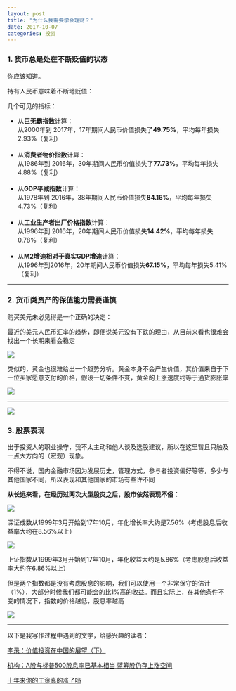 ```yaml
---
layout: post
title: "为什么我需要学会理财？"
date: 2017-10-07
categories: 投资
---
```


### 1. 货币总是处在不断贬值的状态

你应该知道。

持有人民币意味着不断地贬值：

几个可见的指标：

 - 从**巨无霸指数**计算：<br>
	从2000年到 2017年，17年期间人民币价值损失了**49.75%**，平均每年损失2.93%（复利）<br><br>
 - 从**消费者物价指数**计算：<br>
	从1986年到 2016年，30年期间人民币价值损失了**77.73%**，平均每年损失4.88%（复利）<br><br>
 - 从**GDP平减指数**计算：<br>
    从1978年到 2016年，38年期间人民币价值损失**84.16%**，平均每年损失4.73%（复利）<br><br>
 - 从**工业生产者出厂价格指数**计算：<br>
    从1996年到 2016年，20年期间人民币价值损失**14.42%**，平均每年损失0.78%（复利）<br><br>
 - 从**M2增速相对于真实GDP增速**计算：<br>
    从1996年到2016年，20年期间人民币价值损失**67.15%**，平均每年损失5.41%（复利）

---


### 2. 货币类资产的保值能力需要谨慎

购买美元未必见得是一个正确的决定：

最近的美元人民币汇率的趋势，即便说美元没有下跌的理由，从目前来看也很难会找出一个长期来看会稳定

![](https://i.imgur.com/gOo2hlU.png)

类似的，黄金也很难给出一个趋势分析。黄金本身不会产生价值，其价值来自于下一位买家愿意支付的价格，假设一切条件不变，黄金的上涨速度约等于通货膨胀率

![](https://i.imgur.com/KXLpe7n.png)

---

![](https://cdn.doutushe.com/portal/20170923/59c5cf392e6ee.gif)

### 3. 股票表现

出于投资人的职业操守，我不太主动和他人谈及选股建议，所以在这里暂且只触及一点大方向的（宏观）现象。

不得不说，国内金融市场因为发展历史，管理方式，参与者投资偏好等等，多少与其他国家不同，所以表现和其他国家的市场有些许不同

**从长远来看，在经历过两次大型股灾之后，股市依然表现不俗：**

![](https://i.imgur.com/pRbKux9.png)

深证成数从1999年3月开始到17年10月，年化增长率大约是7.56%（考虑股息后收益率大约在8.56%以上）

![](https://i.imgur.com/j8bbah2.png)

上证指数从1999年3月开始到17年10月，年化收益大约是5.86%（考虑股息后收益率大约在6.86%以上）

但是两个指数都是没有考虑股息的影响，我们可以使用一个非常保守的估计（1%），大部分时候我们都可能会的比1%高的收益。而且实际上，在其他条件不变的情况下，指数的价格越低，股息率越高

![](https://i.imgur.com/Gdr36ji.png)

---

以下是我写作过程中遇到的文字，给感兴趣的读者：

[李录：价值投资在中国的展望（下）](https://36kr.com/p/5040866.html)

[机构：A股与标普500股息率已基本相当 蓝筹股仍存上涨空间](http://kuaixun.stcn.com/2017/0425/13301131.shtml )

[十年来你的工资真的涨了吗](http://news.qq.com/bigdata/14.htm)
